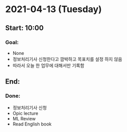 # 2021-04-13 (Tuesday)
Start: 10:00
--
### Goal:
- None
- 정보처리기사 신청한다고 깜박하고 목표치를 설정 하지 않음
- 따라서 오늘 한 업무에 대해서만 기록함

End:
-- 

### Done:
- 정보처리기사 신청
- Opic lecture
- ML Review
- Read English book
